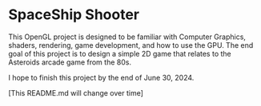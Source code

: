 # SpaceShip Shooter

This OpenGL project is designed to be familiar with Computer Graphics, shaders, rendering, game development, and how to use the GPU.
The end goal of this project is to design a simple 2D game that relates to the Asteroids arcade game from the 80s. 

I hope to finish this project by the end of June 30, 2024.

[This README.md will change over time]
